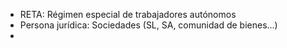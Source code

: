 - RETA: Régimen especial de trabajadores autónomos
- Persona jurídica: Sociedades (SL, SA, comunidad de bienes...)
- 